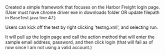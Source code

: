 Created a simple framework that focuses on the Harbor Freight login page. (User must have chrome driver exe in downloads folder OR update filepath in BaseTest.java line 47.)

Users can kick off the test by right clicking 'testng.xml', and selecting run.

It will pull up the login page and call the action method that will enter the sample email address, password, and then click login (that will fail as of now since I am not using a valid account.)
